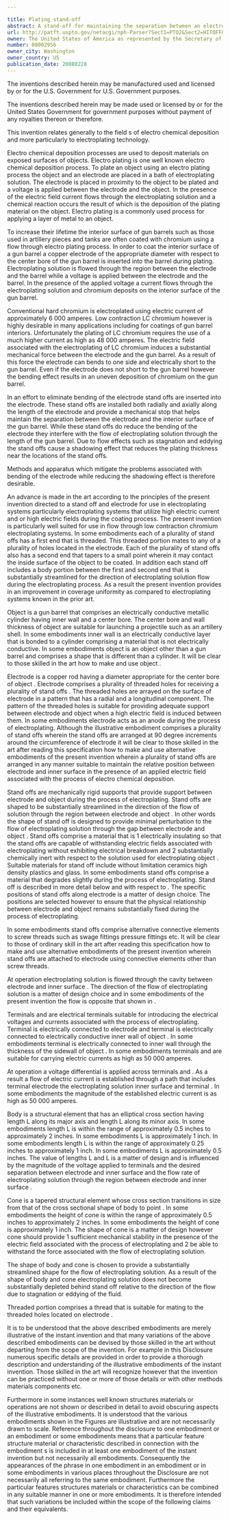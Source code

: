 ```yaml
---

title: Plating stand-off
abstract: A stand-off for maintaining the separation between an electrode and an object during a flow-through electroplating process is disclosed. The stand-off comprises a substantially streamlined shape that mitigates the effects of shadowing during deposition.
url: http://patft.uspto.gov/netacgi/nph-Parser?Sect1=PTO2&Sect2=HITOFF&p=1&u=%2Fnetahtml%2FPTO%2Fsearch-adv.htm&r=1&f=G&l=50&d=PALL&S1=08002956&OS=08002956&RS=08002956
owner: The United States of America as represented by the Secretary of the Army
number: 08002956
owner_city: Washington
owner_country: US
publication_date: 20080228
---
```

The inventions described herein may be manufactured used and licensed by or for the U.S. Government for U.S. Government purposes.

The inventions described herein may be made used or licensed by or for the United States Government for government purposes without payment of any royalties thereon or therefore.

This invention relates generally to the field s of electro chemical deposition and more particularly to electroplating technology.

Electro chemical deposition processes are used to deposit materials on exposed surfaces of objects. Electro plating is one well known electro chemical deposition process. To plate an object using an electro plating process the object and an electrode are placed in a bath of electroplating solution. The electrode is placed in proximity to the object to be plated and a voltage is applied between the electrode and the object. In the presence of the electric field current flows through the electroplating solution and a chemical reaction occurs the result of which is the deposition of the plating material on the object. Electro plating is a commonly used process for applying a layer of metal to an object.

To increase their lifetime the interior surface of gun barrels such as those used in artillery pieces and tanks are often coated with chromium using a flow through electro plating process. In order to coat the interior surface of a gun barrel a copper electrode of the appropriate diameter with respect to the center bore of the gun barrel is inserted into the barrel during plating. Electroplating solution is flowed through the region between the electrode and the barrel while a voltage is applied between the electrode and the barrel. In the presence of the applied voltage a current flows through the electroplating solution and chromium deposits on the interior surface of the gun barrel.

Conventional hard chromium is electroplated using electric current of approximately 6 000 amperes. Low contraction LC chromium however is highly desirable in many applications including for coatings of gun barrel interiors. Unfortunately the plating of LC chromium requires the use of a much higher current as high as 48 000 amperes. The electric field associated with the electroplating of LC chromium induces a substantial mechanical force between the electrode and the gun barrel. As a result of this force the electrode can bends to one side and electrically short to the gun barrel. Even if the electrode does not short to the gun barrel however the bending effect results in an uneven deposition of chromium on the gun barrel.

In an effort to eliminate bending of the electrode stand offs are inserted into the electrode. These stand offs are installed both radially and axially along the length of the electrode and provide a mechanical stop that helps maintain the separation between the electrode and the interior surface of the gun barrel. While these stand offs do reduce the bending of the electrode they interfere with the flow of electroplating solution through the length of the gun barrel. Due to flow effects such as stagnation and eddying the stand offs cause a shadowing effect that reduces the plating thickness near the locations of the stand offs.

Methods and apparatus which mitigate the problems associated with bending of the electrode while reducing the shadowing effect is therefore desirable.

An advance is made in the art according to the principles of the present invention directed to a stand off and electrode for use in electroplating systems particularly electroplating systems that utilize high electric current and or high electric fields during the coating process. The present invention is particularly well suited for use in flow through low contraction chromium electroplating systems. In some embodiments each of a plurality of stand offs has a first end that is threaded. This threaded portion mates to any of a plurality of holes located in the electrode. Each of the plurality of stand offs also has a second end that tapers to a small point wherein it may contact the inside surface of the object to be coated. In addition each stand off includes a body portion between the first and second end that is substantially streamlined for the direction of electroplating solution flow during the electroplating process. As a result the present invention provides in an improvement in coverage uniformity as compared to electroplating systems known in the prior art.

Object is a gun barrel that comprises an electrically conductive metallic cylinder having inner wall and a center bore. The center bore and wall thickness of object are suitable for launching a projectile such as an artillery shell. In some embodiments inner wall is an electrically conductive layer that is bonded to a cylinder comprising a material that is not electrically conductive. In some embodiments object is an object other than a gun barrel and comprises a shape that is different than a cylinder. It will be clear to those skilled in the art how to make and use object .

Electrode is a copper rod having a diameter appropriate for the center bore of object . Electrode comprises a plurality of threaded holes for receiving a plurality of stand offs . The threaded holes are arrayed on the surface of electrode in a pattern that has a radial and a longitudinal component. The pattern of the threaded holes is suitable for providing adequate support between electrode and object when a high electric field is induced between them. In some embodiments electrode acts as an anode during the process of electroplating. Although the illustrative embodiment comprises a plurality of stand offs wherein the stand offs are arranged at 90 degree increments around the circumference of electrode it will be clear to those skilled in the art after reading this specification how to make and use alternative embodiments of the present invention wherein a plurality of stand offs are arranged in any manner suitable to maintain the relative position between electrode and inner surface in the presence of an applied electric field associated with the process of electro chemical deposition.

Stand offs are mechanically rigid supports that provide support between electrode and object during the process of electroplating. Stand offs are shaped to be substantially streamlined in the direction of the flow of solution through the region between electrode and object . In other words the shape of stand off is designed to provide minimal perturbation to the flow of electroplating solution through the gap between electrode and object . Stand offs comprise a material that is 1 electrically insulating so that the stand offs are capable of withstanding electric fields associated with electroplating without exhibiting electrical breakdown and 2 substantially chemically inert with respect to the solution used for electroplating object . Suitable materials for stand off include without limitation ceramics high density plastics and glass. In some embodiments stand offs comprise a material that degrades slightly during the process of electroplating. Stand off is described in more detail below and with respect to . The specific positions of stand offs along electrode is a matter of design choice. The positions are selected however to ensure that the physical relationship between electrode and object remains substantially fixed during the process of electroplating.

In some embodiments stand offs comprise alternative connective elements to screw threads such as swage fittings pressure fittings etc. It will be clear to those of ordinary skill in the art after reading this specification how to make and use alternative embodiments of the present invention wherein stand offs are attached to electrode using connective elements other than screw threads.

At operation electroplating solution is flowed through the cavity between electrode and inner surface . The direction of the flow of electroplating solution is a matter of design choice and in some embodiments of the present invention the flow is opposite that shown in .

Terminals and are electrical terminals suitable for introducing the electrical voltages and currents associated with the process of electroplating. Terminal is electrically connected to electrode and terminal is electrically connected to electrically conductive inner wall of object . In some embodiments terminal is electrically connected to inner wall through the thickness of the sidewall of object . In some embodiments terminals and are suitable for carrying electric currents as high as 50 000 amperes.

At operation a voltage differential is applied across terminals and . As a result a flow of electric current is established through a path that includes terminal electrode the electroplating solution inner surface and terminal . In some embodiments the magnitude of the established electric current is as high as 50 000 amperes.

Body is a structural element that has an elliptical cross section having length L along its major axis and length L along its minor axis. In some embodiments length L is within the range of approximately 0.5 inches to approximately 2 inches. In some embodiments L is approximately 1 inch. In some embodiments length L is within the range of approximately 0.25 inches to approximately 1 inch. In some embodiments L is approximately 0.5 inches. The value of lengths L and L is a matter of design and is influenced by the magnitude of the voltage applied to terminals and the desired separation between electrode and inner surface and the flow rate of electroplating solution through the region between electrode and inner surface .

Cone is a tapered structural element whose cross section transitions in size from that of the cross sectional shape of body to point . In some embodiments the height of cone is within the range of approximately 0.5 inches to approximately 2 inches. In some embodiments the height of cone is approximately 1 inch. The shape of cone is a matter of design however cone should provide 1 sufficient mechanical stability in the presence of the electric field associated with the process of electroplating and 2 be able to withstand the force associated with the flow of electroplating solution.

The shape of body and cone is chosen to provide a substantially streamlined shape for the flow of electroplating solution. As a result of the shape of body and cone electroplating solution does not become substantially depleted behind stand off relative to the direction of the flow due to stagnation or eddying of the fluid.

Threaded portion comprises a thread that is suitable for mating to the threaded holes located on electrode .

It is to be understood that the above described embodiments are merely illustrative of the instant invention and that many variations of the above described embodiments can be devised by those skilled in the art without departing from the scope of the invention. For example in this Disclosure numerous specific details are provided in order to provide a thorough description and understanding of the illustrative embodiments of the instant invention. Those skilled in the art will recognize however that the invention can be practiced without one or more of those details or with other methods materials components etc.

Furthermore in some instances well known structures materials or operations are not shown or described in detail to avoid obscuring aspects of the illustrative embodiments. It is understood that the various embodiments shown in the Figures are illustrative and are not necessarily drawn to scale. Reference throughout the disclosure to one embodiment or an embodiment or some embodiments means that a particular feature structure material or characteristic described in connection with the embodiment s is included in at least one embodiment of the instant invention but not necessarily all embodiments. Consequently the appearances of the phrase in one embodiment in an embodiment or in some embodiments in various places throughout the Disclosure are not necessarily all referring to the same embodiment. Furthermore the particular features structures materials or characteristics can be combined in any suitable manner in one or more embodiments. It is therefore intended that such variations be included within the scope of the following claims and their equivalents.

